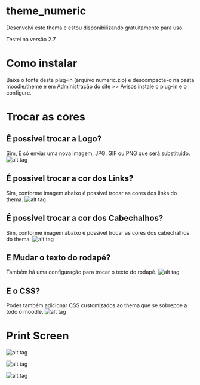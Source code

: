 # theme_numeric
Desenvolvi este thema e estou disponibilizando gratuitamente para uso.

Testei na versão 2.7.

# Como instalar
Baixe o fonte deste plug-in (arquivo numeric.zip) e descompacte-o na pasta moodle/theme e em Administração do site >> Avisos instale o plug-in e o configure.

# Trocar as cores

## É possível trocar a Logo?

Sim, É só enviar uma nova imagem, JPG, GIF ou PNG que será substituido.
![alt tag](https://raw.githubusercontent.com/EduardoKrausME/theme_numeric/master/print/conf-1.png)

## É possível trocar a cor dos Links?

Sim, conforme imagem abaixo é possível trocar as cores dos links do thema.
![alt tag](https://raw.githubusercontent.com/EduardoKrausME/theme_numeric/master/print/conf-2.png)

## É possível trocar a cor dos Cabechalhos?

Sim, conforme imagem abaixo é possível trocar as cores dos cabechalhos do thema.
![alt tag](https://raw.githubusercontent.com/EduardoKrausME/theme_numeric/master/print/conf-3.png)

## E Mudar o texto do rodapé?

Também há uma configuração para trocar o texto do rodapé. 
![alt tag](https://raw.githubusercontent.com/EduardoKrausME/theme_numeric/master/print/conf-4.png)

## E o CSS?

Podes também adicionar CSS customizados ao thema que se sobrepoe a todo o moodle.
![alt tag](https://raw.githubusercontent.com/EduardoKrausME/theme_numeric/master/print/conf-5.png)

# Print Screen

![alt tag](https://raw.githubusercontent.com/EduardoKrausME/theme_numeric/master/print/moodle-3.png)

![alt tag](https://raw.githubusercontent.com/EduardoKrausME/theme_numeric/master/print/moodle-1.png)

![alt tag](https://raw.githubusercontent.com/EduardoKrausME/theme_numeric/master/print/moodle-2.png)

